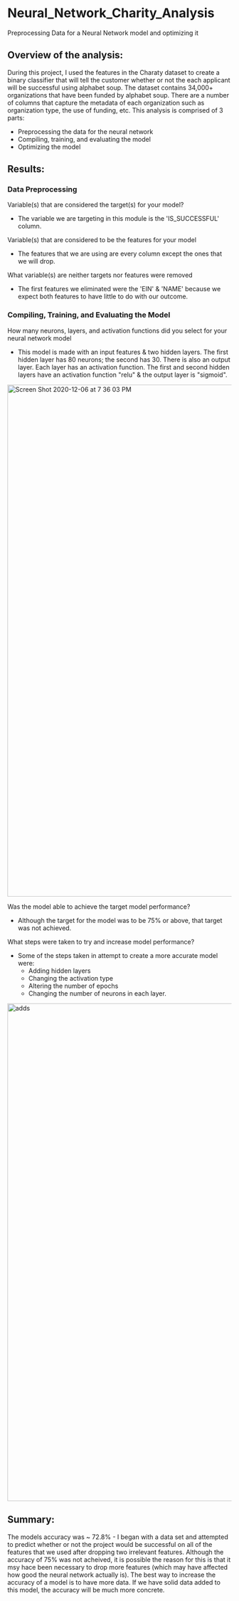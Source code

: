 # Neural_Network_Charity_Analysis
Preprocessing Data for a Neural Network model and optimizing it

## Overview of the analysis:

During this project, I used the features in the Charaty dataset to create a binary classifier that will tell the customer whether or not the each applicant will be successful using alphabet soup. The dataset contains 34,000+ organizations that have been funded by alphabet soup. There are a number of columns that capture the metadata of each organization such as organization type, the use of funding, etc. This analysis is comprised of 3 parts: 

* Preprocessing the data for the neural network 
* Compiling, training, and evaluating the model 
* Optimizing the model

## Results:

### Data Preprocessing

Variable(s) that are considered the target(s) for your model?

* The variable we are targeting in this module is the 'IS_SUCCESSFUL' column.

Variable(s) that are considered to be the features for your model

* The features that we are using are every column except the ones that we will drop. 

What variable(s) are neither targets nor features were removed 

* The first features we eliminated were the 'EIN' & 'NAME' because we expect both features to have little to do with our outcome.

### Compiling, Training, and Evaluating the Model

How many neurons, layers, and activation functions did you select for your neural network model

*  This model is made with an input features & two hidden layers. The first hidden layer has 80 neurons; the second has 30. There is also an output layer. Each layer has an activation function. The first and second hidden layers have an activation function "relu" & the output layer is "sigmoid".

<img width="1150" alt="Screen Shot 2020-12-06 at 7 36 03 PM" src="https://user-images.githubusercontent.com/67278193/101298129-776e4880-37fa-11eb-9009-3b64f2bb942b.png">

Was the model able to achieve the target model performance?

* Although the target for the model was to be 75% or above, that target was not achieved.

What steps were taken to try and increase model performance?

* Some of the steps taken in attempt to create a more accurate model were: 
    * Adding hidden layers 
    * Changing the activation type
    * Altering the number of epochs 
    * Changing the number of neurons in each layer. 

<img width="1118" alt="adds" src="https://user-images.githubusercontent.com/67278193/101298133-79d0a280-37fa-11eb-9f44-f42358ba1894.png">

## Summary: 

The models accuracy was ~ 72.8% - I began with a data set and attempted to predict whether or not the project would be successful on all of the features that we used after dropping two irrelevant features. Although the accuracy of 75% was not acheived, it is possible the reason for this is that it msy hace been necessary to drop more features (which may have affected how good the neural network actually is). The best way to increase the accuracy of a model is to have more data. If we have solid data added to this model, the accuracy will be much more concrete.

